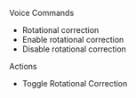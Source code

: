 Voice Commands

* Rotational correction
* Enable rotational correction
* Disable rotational correction

Actions

* Toggle Rotational Correction